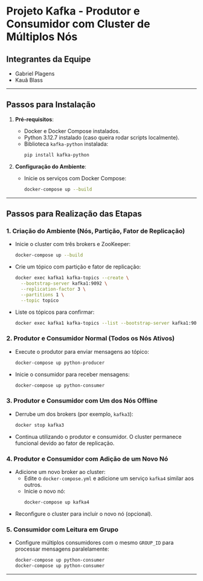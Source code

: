 # Projeto Kafka - Produtor e Consumidor com Cluster de Múltiplos Nós

## Integrantes da Equipe
- Gabriel Plagens
- Kauã Blass

---

## Passos para Instalação

1. **Pré-requisitos**:
   - Docker e Docker Compose instalados.
   - Python 3.12.7 instalado (caso queira rodar scripts localmente).
   - Biblioteca `kafka-python` instalada:
     ```bash
     pip install kafka-python
     ```

2. **Configuração do Ambiente**:
   - Inicie os serviços com Docker Compose:
     ```bash
     docker-compose up --build
     ```

---

## Passos para Realização das Etapas

### 1. Criação do Ambiente (Nós, Partição, Fator de Replicação)
   - Inicie o cluster com três brokers e ZooKeeper:
     ```bash
     docker-compose up --build
     ```
   - Crie um tópico com partição e fator de replicação:
     ```bash
     docker exec kafka1 kafka-topics --create \
       --bootstrap-server kafka1:9092 \
       --replication-factor 3 \
       --partitions 1 \
       --topic topico
     ```
   - Liste os tópicos para confirmar:
     ```bash
     docker exec kafka1 kafka-topics --list --bootstrap-server kafka1:9092
     ```

### 2. Produtor e Consumidor Normal (Todos os Nós Ativos)
   - Execute o produtor para enviar mensagens ao tópico:
     ```bash
     docker-compose up python-producer
     ```
   - Inicie o consumidor para receber mensagens:
     ```bash
     docker-compose up python-consumer
     ```

### 3. Produtor e Consumidor com Um dos Nós Offline
   - Derrube um dos brokers (por exemplo, `kafka3`):
     ```bash
     docker stop kafka3
     ```
   - Continua utilizando o produtor e consumidor. O cluster permanece funcional devido ao fator de replicação.

### 4. Produtor e Consumidor com Adição de um Novo Nó
   - Adicione um novo broker ao cluster:
     - Edite o `docker-compose.yml` e adicione um serviço `kafka4` similar aos outros.
     - Inicie o novo nó:
       ```bash
       docker-compose up kafka4
       ```
   - Reconfigure o cluster para incluir o novo nó (opcional).

### 5. Consumidor com Leitura em Grupo
   - Configure múltiplos consumidores com o mesmo `GROUP_ID` para processar mensagens paralelamente:
     ```bash
     docker-compose up python-consumer
     docker-compose up python-consumer
     ```

---

